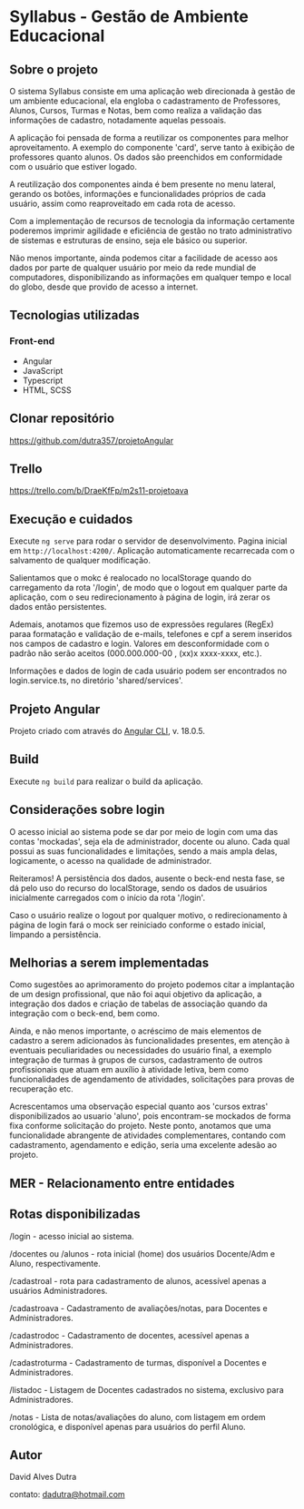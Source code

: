 # Syllabus - Gestão de Ambiente Educacional

## Sobre o projeto

O sistema Syllabus consiste em uma aplicação web direcionada à gestão de um ambiente educacional, ela engloba o cadastramento de Professores, Alunos, Cursos, Turmas e Notas, bem como realiza a validação das informações de cadastro, notadamente aquelas pessoais.

A aplicação foi pensada de forma a reutilizar os componentes para melhor aproveitamento. A exemplo do componente 'card', serve tanto à exibição de professores quanto alunos. Os dados são preenchidos em conformidade com o usuário que estiver logado.

A reutilização dos componentes ainda é bem presente no menu lateral, gerando os botões, informações e funcionalidades próprios de cada usuário, assim como reaproveitado em cada rota de acesso.

Com a implementação de recursos de tecnologia da informação certamente poderemos imprimir agilidade e eficiência de gestão no trato administrativo de sistemas e estruturas de ensino, seja ele básico ou superior.

Não menos importante, ainda podemos citar a facilidade de acesso aos dados por parte de qualquer usuário por meio da rede mundial de computadores, disponibilizando as informações em qualquer tempo e local do globo, desde que provido de acesso a internet.


## Tecnologias utilizadas
### Front-end
- Angular
- JavaScript
- Typescript
- HTML, SCSS


## Clonar repositório
https://github.com/dutra357/projetoAngular

## Trello
https://trello.com/b/DraeKfFp/m2s11-projetoava


## Execução e cuidados

Execute `ng serve` para rodar o servidor de desenvolvimento. Pagina inicial em `http://localhost:4200/`. Aplicação automaticamente recarrecada com o salvamento de qualquer modificação.

Salientamos que o mokc é realocado no localStorage quando do carregamento da rota '/login', de modo que o logout em qualquer parte da aplicação, com o seu redirecionamento à página de login, irá zerar os dados então persistentes.

Ademais, anotamos que fizemos uso de expressões regulares (RegEx) paraa formatação e validação de e-mails, telefones e cpf a serem inseridos nos campos de cadastro e login. Valores em desconformidade com o padrão não serão aceitos (000.000.000-00 , (xx)x xxxx-xxxx, etc.).

Informações e dados de login de cada usuário podem ser encontrados no login.service.ts, no diretório 'shared/services'.


## Projeto Angular

Projeto criado com através do [Angular CLI](https://github.com/angular/angular-cli), v. 18.0.5.


## Build

Execute `ng build` para realizar o build da aplicação.


## Considerações sobre login

O acesso inicial ao sistema pode se dar por meio de login com uma das contas 'mockadas', seja ela de administrador, docente ou aluno. Cada qual possui as suas funcionalidades e limitações, sendo a mais ampla delas, logicamente, o acesso na qualidade de  administrador.

Reiteramos! A persistência dos dados, ausente o beck-end nesta fase, se dá pelo uso do recurso do localStorage, sendo os dados de usuários inicialmente carregados com o início da rota '/login'.

Caso o usuário realize o logout por qualquer motivo, o redirecionamento à página de login fará o mock ser reiniciado conforme o estado inicial, limpando a persistência.


## Melhorias a serem implementadas

Como sugestões ao aprimoramento do projeto podemos citar a implantação de um design profissional, que não foi aqui objetivo da aplicação, a integração dos dados e criação de tabelas de associação quando da integração com o beck-end, bem como.

Ainda, e não menos importante, o acréscimo de mais elementos de cadastro a serem adicionados às funcionalidades presentes, em atenção à eventuais peculiaridades ou necessidades do usuário final, a exemplo integração de turmas à grupos de cursos, cadastramento de outros profissionais que atuam em auxílio à atividade letiva, bem como funcionalidades de agendamento de atividades, solicitações para provas de recuperação etc.

Acrescentamos uma observação especial quanto aos 'cursos extras' disponibilizados ao usuario 'aluno', pois encontram-se mockados de forma fixa conforme solicitação do projeto. Neste ponto, anotamos que uma funcionalidade abrangente de atividades complementares, contando com cadastramento, agendamento e edição, seria uma excelente adesão ao projeto.


## MER - Relacionamento entre entidades

<!-- ![MER](/MER/MER_projeto_avaliativo.png) -->


## Rotas disponibilizadas

/login - acesso inicial ao sistema.

/docentes ou /alunos - rota inicial (home) dos usuários Docente/Adm e Aluno, respectivamente.

/cadastroal - rota para cadastramento de alunos, acessível apenas a usuários Administradores.

/cadastroava - Cadastramento de avaliações/notas, para Docentes e Administradores.

/cadastrodoc - Cadastramento de docentes, acessível apenas a Administradores.

/cadastroturma - Cadastramento de turmas, disponível a Docentes e Administradores.

/listadoc - Listagem de Docentes cadastrados no sistema, exclusivo para Administradores.

/notas - Lista de notas/avaliações do aluno, com listagem em ordem cronológica, e disponível apenas para usuários do perfil Aluno.


## Autor

David Alves Dutra

contato: dadutra@hotmail.com